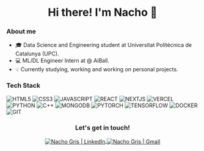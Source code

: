 <h1 align="center"> Hi there! I'm Nacho 👋 </h1>

### About me

- 🎓 Data Science and Engineering student at Universitat Politècnica de Catalunya (UPC).
- 💻 ML/DL Engineer Intern at @ AiBall.
- 💡 Currently studying, working and working on personal projects.

### Tech Stack 

![HTML5](https://img.shields.io/badge/HTML5-red?style=for-the-badge&logo=HTML5&logoColor=white)
![CSS3](https://img.shields.io/badge/CSS3-blue?style=for-the-badge&logo=CSS3&logoColor=white)
![JAVASCRIPT](https://img.shields.io/badge/JAVASCRIPT-yellow?style=for-the-badge&logo=javascript&logoColor=white)
![REACT](https://img.shields.io/badge/REACT-blue?style=for-the-badge&logo=react&logoColor=white)
![NEXTJS](https://img.shields.io/badge/NEXT-black?style=for-the-badge&logo=Next.JS&logoColor=white)
![VERCEL](https://img.shields.io/badge/VERCEL-black?style=for-the-badge&logo=vercel&logoColor=white)
![PYTHON](https://img.shields.io/badge/PYTHON-yellow?style=for-the-badge&logo=python&logoColor=white)
![C++](https://img.shields.io/badge/C%2B%2B-blue?style=for-the-badge&logo=c%2B%2B&logoColor=white)
![MONGODB](https://img.shields.io/badge/MONGODB-green?style=for-the-badge&logo=mongodb&logoColor=white)
![PYTORCH](https://img.shields.io/badge/PYTORCH-red?style=for-the-badge&logo=pytorch&logoColor=white)
![TENSORFLOW](https://img.shields.io/badge/TENSORFLOW-orange?style=for-the-badge&logo=tensorflow&logoColor=white)
![DOCKER](https://img.shields.io/badge/DOCKER-blue?style=for-the-badge&logo=docker&logoColor=white)
![GIT](https://img.shields.io/badge/GIT-red?style=for-the-badge&logo=git&logoColor=white)

<h3 align="center">Let's get in touch!</h3>
<p align="center">
    <a href="https://www.linkedin.com/in/ignacio-gris-martin-68a57725a/"><img align="center" alt="Nacho Gris | LinkedIn" src="https://img.shields.io/badge/LINKEDIN-blue?style=for-the-badge&logo=LINKEDIN&logoColor=white"/>
    <a href="mailto:nachogrismartin@gmail.com"><img align="center" alt="Nacho Gris | Gmail" src="https://img.shields.io/badge/GMAIL-red?style=for-the-badge&logo=gmail&logoColor=white
"/>
</p>
